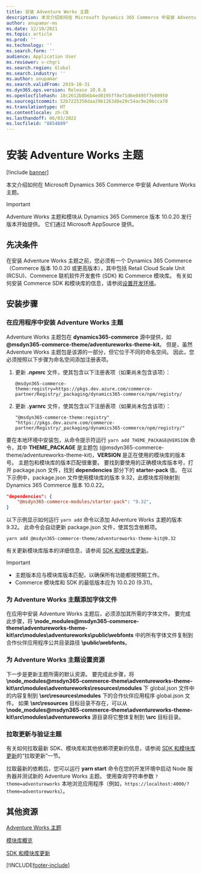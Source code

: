 ```yaml
---
title: 安装 Adventure Works 主题
description: 本文介绍如何在 Microsoft Dynamics 365 Commerce 中安装 Adventure Works 主题。
author: anupamar-ms
ms.date: 12/10/2021
ms.topic: article
ms.prod: ''
ms.technology: ''
ms.search.form: ''
audience: Application User
ms.reviewer: v-chgri
ms.search.region: Global
ms.search.industry: ''
ms.author: anupamar
ms.search.validFrom: 2019-10-31
ms.dyn365.ops.version: Release 10.0.8
ms.openlocfilehash: 18c2612b8b6b4ed8195ff8e71d6e0495f7e80950
ms.sourcegitcommit: 52b7225350daa29b1263d8e29c54ac9e20bcca70
ms.translationtype: HT
ms.contentlocale: zh-CN
ms.lasthandoff: 06/03/2022
ms.locfileid: "8854889"
---
```

# <a name="install-the-adventure-works-theme"></a>安装 Adventure Works 主题

[!include [banner](includes/banner.md)]

本文介绍如何在 Microsoft Dynamics 365 Commerce 中安装 Adventure Works 主题。 

> [!IMPORTANT]
> Adventure Works 主题和模块从 Dynamics 365 Commerce 版本 10.0.20 发行版本开始提供。 它们通过 Microsoft AppSource 提供。

## <a name="prerequisites"></a>先决条件

在安装 Adventure Works 主题之前，您必须有一个 Dynamics 365 Commerce（Commerce 版本 10.0.20 或更高版本），其中包括 Retail Cloud Scale Unit (RCSU)、Commerce 联机软件开发套件 (SDK) 和 Commerce 模块库。 有关如何安装 Commerce SDK 和模块库的信息，请参阅[设置开发环境](e-commerce-extensibility/setup-dev-environment.md)。 

## <a name="installation-steps"></a>安装步骤

### <a name="install-the-adventure-works-theme-in-your-application"></a>在应用程序中安装 Adventure Works 主题

Adventure Works 主题包在 **dynamics365-commerce** 源中提供，如 **@msdyn365-commerce-theme/adventureworks-theme-kit**。 但是，虽然 Adventure Works 主题包是该源的一部分，但它位于不同的命名空间。 因此，您必须按照以下步骤为命名空间添加注册表项。

1. 更新 **.npmrc** 文件，使其包含以下注册表项（如果尚未包含该项）：

    `@msdyn365-commerce-theme:registry=https://pkgs.dev.azure.com/commerce-partner/Registry/_packaging/dynamics365-commerce/npm/registry/`

1. 更新 **.yarnrc** 文件，使其包含以下注册表项（如果尚未包含该项）：

    `"@msdyn365-commerce-theme:registry" "https://pkgs.dev.azure.com/commerce-partner/Registry/_packaging/dynamics365-commerce/npm/registry/"`  
    
要在本地环境中安装包，从命令提示符运行 `yarn add THEME_PACKAGE@VERSION` 命令，其中 **THEME_PACKAGE** 是主题包 (@msdyn365-commerce-theme/adventureworks-theme-kit)，**VERSION** 是正在使用的模块库的版本号。 主题包和模块库的版本匹配很重要。 要找到要使用的正确模块库版本号，打开 package.json 文件，找到 **dependencies** 部分下的 **starter-pack** 值。 在以下示例中，package.json 文件使用模块库的版本 9.32，此模块库将映射到 Dynamics 365 Commerce 版本 10.0.22。  

```json
"dependencies": {
    "@msdyn365-commerce-modules/starter-pack": "9.32",
}
```

以下示例显示如何运行 `yarn add` 命令以添加 Adventure Works 主题的版本 9.32。 此命令会自动更新 package.json 文件，使其包含依赖项。

`yarn add @msdyn365-commerce-theme/adventureworks-theme-kit@9.32`

有关更新模块库版本的详细信息，请参阅 [SDK 和模块库更新](e-commerce-extensibility/sdk-updates.md)。 

> [!IMPORTANT]
> - 主题版本应与模块库版本匹配，以确保所有功能都按预期工作。 
> - Commerce 模块库和 SDK 的最低版本应为 10.0.20 (9.31)。 

### <a name="add-the-font-files-for-the-adventure-works-theme"></a>为 Adventure Works 主题添加字体文件

在应用中安装 Adventure Works 主题后，必须添加其所需的字体文件。 要完成此步骤，将 **\node_modules@msdyn365-commerce-theme\adventureworks-theme-kit\src\modules\adventureworks\public\webfonts** 中的所有字体文件复制到合作伙伴应用程序公共目录路径 **\public\webfonts**。

### <a name="set-up-the-resources-for-the-adventure-works-theme"></a>为 Adventure Works 主题设置资源

下一步是更新主题所需的默认资源。 要完成此步骤，将 **\node_modules@msdyn365-commerce-theme\adventureworks-theme-kit\src\modules\adventureworks\resources\modules** 下 global.json 文件中的内容复制到 **\src\resources\modules** 下的合作伙伴应用程序 global.json 文件。 如果 **\src\resources** 目标目录不存在，可以从 **\node_modules@msdyn365-commerce-theme\adventureworks-theme-kit\src\modules\adventureworks** 源目录将它整体复制到 **\src** 目标目录。

### <a name="pull-updates-and-validate-the-theme"></a>拉取更新与验证主题

有关如何拉取最新 SDK、模块库和其他依赖项更新的信息，请参阅 [SDK 和模块库更新](e-commerce-extensibility/sdk-updates.md#pull-updates)的“拉取更新”一节。

拉取最新的依赖后，您可以运行 **yarn start** 命令在您的开发环境中启动 Node 服务器并测试新的 Adventure Works 主题。 使用查询字符串参数 `?theme=adventureworks` 本地浏览应用程序（例如，`https://localhost:4000/?theme=adventureworks`）。

## <a name="additional-resources"></a>其他资源

[Adventure Works 主题](adventure-works-theme.md)

[模块库概览](starter-kit-overview.md)

[SDK 和模块库更新](e-commerce-extensibility/sdk-updates.md)

[!INCLUDE[footer-include](../includes/footer-banner.md)]
